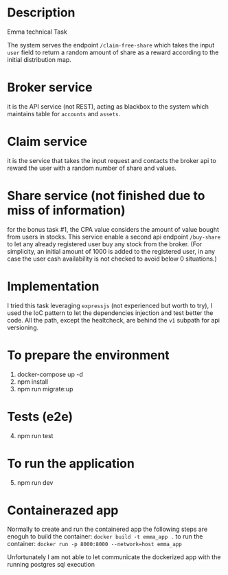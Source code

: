# Description

Emma technical Task

The system serves the endpoint `/claim-free-share` which takes the input `user` field to return a random amount of share as a reward according to the initial distribution map.

# Broker service

it is the API service (not REST), acting as blackbox to the system which maintains table for `accounts` and `assets`.

# Claim service

it is the service that takes the input request and contacts the broker api to reward the user with a random number of share and values.

# Share service (not finished due to miss of information)

for the bonus task #1, the CPA value considers the amount of value bought from users in stocks. This service enable a second api endpoint `/buy-share` to let any already registered user buy any stock from the broker. (For simplicity, an initial amount of 1000 is added to the registered user, in any case the user cash availability is not checked to avoid below 0 situations.)

# Implementation

I tried this task leveraging `expressjs` (not experienced but worth to try), I used the IoC pattern to let the dependencies injection and test better the code.
All the path, except the healtcheck, are behind the `v1` subpath for api versioning.

# To prepare the environment

1. docker-compose up -d
2. npm install
3. npm run migrate:up

# Tests (e2e)

4. npm run test

# To run the application

5. npm run dev

# Containerazed app
Normally to create and run the containered app the following steps are enoguh
to build the container:
`docker build -t emma_app .`
to run the container:
`docker run -p 8000:8000 --network=host emma_app`

Unfortunately I am not able to let communicate the dockerized app with the running postgres sql execution
